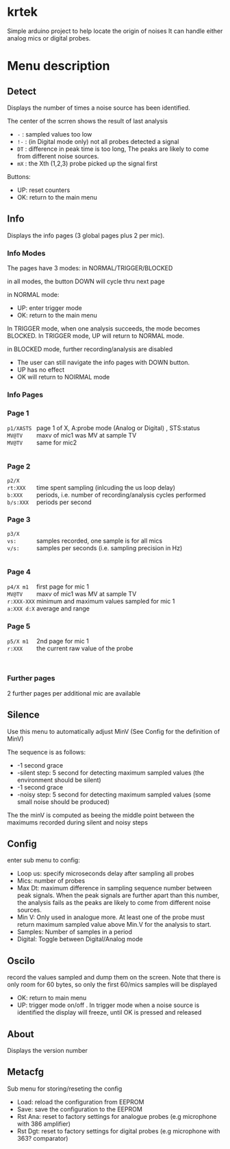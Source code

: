 # krtek
Simple arduino project to help locate the origin of noises
It can handle either analog mics or digital probes.

# Menu description

## Detect

Displays the number of times a noise source has been identified.

The center of the scrren shows the result of last analysis
* ```-``` : sampled values too low
* ```!-``` : (in Digital mode only) not all probes detected a signal
* ```DT``` : difference in peak time is too long,  The peaks are likely to come from different noise sources.
* ```mX``` : the Xth (1,2,3) probe picked up the signal first

Buttons:
* UP: reset counters
* OK: return to the main menu

  
## Info


Displays the info pages (3 global pages plus 2 per mic).


### Info Modes
The pages have 3 modes: in NORMAL/TRIGGER/BLOCKED

in all modes, the button DOWN will cycle thru next page

in NORMAL mode:
* UP: enter trigger mode
* OK: return to the main menu


In TRIGGER mode, when one analysis succeeds, the mode becomes BLOCKED.
In TRIGGER mode, UP will return to NORMAL mode.


in BLOCKED mode, further recording/analysis are disabled
* The user can still navigate the info  pages with DOWN button.
* UP has no effect
* OK will return to NOIRMAL mode




### Info Pages


### Page 1
```p1/XASTS ```  page 1 of X, A:probe mode (Analog or Digital) , STS:status <br/>
```MV@TV    ```  maxv of mic1 was MV at sample TV<br/>
```MV@TV    ```  same for mic2<br/>
```         ``` <br/>

### Page 2
```p2/X     ```  <br/>
```rt:XXX   ``` time spent sampling (inlcuding the us loop delay)  <br/>
```b:XXX    ``` periods, i.e. number of recording/analysis cycles performed  <br/>
```b/s:XXX  ``` periods per second <br/>

### Page 3
```p3/X     ``` <br/>
```vs:      ``` samples recorded, one sample is for all mics  <br/>
```v/s:     ``` samples per seconds (i.e. sampling precision in Hz)  <br/>
```         ``` <br/>
### Page 4
```p4/X m1  ``` first page for mic 1  <br/>
```MV@TV    ``` maxv of mic1 was MV at sample TV  <br/>
```r:XXX-XXX``` minimum and maximum values sampled for mic 1  <br/>
```a:XXX d:X``` average and range <br/>

### Page 5
```p5/X m1  ``` 2nd page for mic 1 <br/>
```r:XXX    ``` the current raw value of the probe <br/>
```         ```  <br/>
```         ``` <br/>
### Further pages
2 further pages per additional mic are available


## Silence


Use this menu to automatically adjust MinV (See Config for the definition of MinV)

The sequence is as follows:
* -1 second grace
* -silent step: 5 second for detecting maximum sampled values (the environment should be silent)
* -1 second grace
* -noisy step: 5 second for detecting maximum sampled values (some small noise should be produced)

The the minV is computed as beeing the middle point between the maximums recorded during silent and noisy steps


  
## Config
enter  sub menu to config:

* Loop us: specify microseconds delay after sampling all probes
* Mics: number of probes
* Max Dt: maximum difference in sampling sequence number between peak signals. When the peak signals are further apart than this number, the analysis fails as the peaks are likely to come from different noise sources.
* Min V: Only used in analogue more. At least one of the probe must return maximum sampled value above Min.V  for the analysis to start.
* Samples: Number of samples in a period
* Digital: Toggle between Digital/Analog mode

  
## Oscilo

  record the values sampled and dump them on the screen. Note that there is only room for 60 bytes, so only the first 60/mics samples will be displayed
*   OK: return to main menu
*   UP: trigger mode on/off . In trigger mode when a noise source is identified the display will freeze, until OK is pressed and released
  
## About
Displays the version number  


  



## Metacfg

Sub menu for storing/reseting the config

* Load: reload the configuration from EEPROM
* Save: save the configuration to the EEPROM
* Rst Ana: reset to factory settings for analogue probes (e.g microphone with 386 amplifier)
* Rst Dgt: reset to factory settings for digital probes (e.g microphone with 363? comparator)
